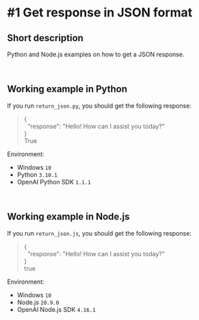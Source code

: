 # #1 Get response in JSON format

## Short description

Python and Node.js examples on how to get a JSON response.

<br>

## Working example in Python

If you run `return_json.py`, you should get the following response:

> {<br> &nbsp;&nbsp;"response": "Hello! How can I assist you today?"<br>
> }<br>
> True

Environment:

- Windows `10`
- Python `3.10.1`
- OpenAI Python SDK `1.1.1`

<br>

## Working example in Node.js

If you run `return_json.js`, you should get the following response:

> {<br> &nbsp;&nbsp;"response": "Hello! How can I assist you today?"<br>
> }<br>
> true

Environment:

- Windows `10`
- Node.js `20.9.0`
- OpenAI Node.js SDK `4.16.1`
